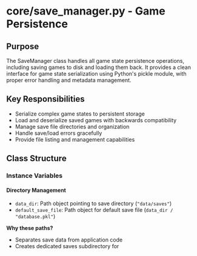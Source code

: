 # core/save_manager.py - Game Persistence

## Purpose
The SaveManager class handles all game state persistence operations, including saving games to disk and loading them back. It provides a clean interface for game state serialization using Python's pickle module, with proper error handling and metadata management.

## Key Responsibilities
- Serialize complex game states to persistent storage
- Load and deserialize saved games with backwards compatibility
- Manage save file directories and organization
- Handle save/load errors gracefully
- Provide file listing and management capabilities

## Class Structure

### Instance Variables

#### Directory Management
- `data_dir`: Path object pointing to save directory (`"data/saves"`)
- `default_save_file`: Path object for default save file (`data_dir / "database.pkl"`)

**Why these paths?**
- Separates save data from application code
- Creates dedicated saves subdirectory for
